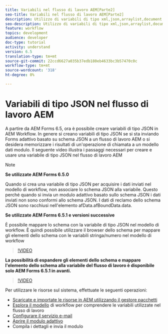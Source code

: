 ```yaml
---
title: Variabili nel flusso di lavoro AEM[Parte2]
seo-title: Variabili nel flusso di lavoro AEM[Parte2]
description: Utilizzo di variabili di tipo xml,json,arraylist,document nel flusso di lavoro AEM
seo-description: Utilizzo di variabili di tipo xml,json,arraylist,document nel flusso di lavoro AEM
feature: workflow
topics: development
audience: developer
doc-type: tutorial
activity: understand
version: 6.5
translation-type: tm+mt
source-git-commit: 22ccd6627a035b37edb180eb4633bc3b57470c0c
workflow-type: tm+mt
source-wordcount: '318'
ht-degree: 0%

---
```


# Variabili di tipo JSON nel flusso di lavoro AEM

A partire da  AEM Forms 6.5, ora è possibile creare variabili di tipo JSON in AEM Workflow. In genere si creano variabili di tipo JSON se si sta inviando Forms adattivo basato su schema JSON a un flusso di lavoro AEM o si desidera memorizzare i risultati di un&#39;operazione di chiamata a un modello dati modulo. Il seguente video illustra i passaggi necessari per creare e usare una variabile di tipo JSON nel flusso di lavoro AEM
>[!NOTE]

**Se utilizzate  AEM Forms 6.5.0**

Quando si crea una variabile di tipo JSON per acquisire i dati inviati nel modello di workflow, non associare lo schema JSON alla variabile. Questo perché quando si invia un modulo adattivo basato sullo schema JSON i dati inviati non sono conformi allo schema JSON. I dati di reclamo dello schema JSON sono racchiusi nell&#39;elemento afData.afBoundData.data.

**Se utilizzate  AEM Forms 6.5.1 e versioni successive**

È possibile mappare lo schema con la variabile di tipo JSON nel modello di workflow. È quindi possibile utilizzare il browser dello schema per mappare gli elementi dello schema con le variabili stringa/numero nel modello di workflow

>[!VIDEO](https://video.tv.adobe.com/v/26444?quality=12&learn=on)

**La possibilità di espandere gli elementi dello schema e mappare l&#39;elemento dello schema alla variabile del flusso di lavoro è disponibile solo  AEM Forms 6.5.1 in avanti.**

>[!VIDEO](https://video.tv.adobe.com/v/28097?quality=12&learn=on)

Per utilizzare le risorse sul sistema, effettuate le seguenti operazioni:

* [Scaricate e importate le risorse in AEM utilizzando il gestore pacchetti](assets/jsonandstringvariable.zip)
* [Esplora il modello](http://localhost:4502/editor.html/conf/global/settings/workflow/models/jsonvariable.html) di workflow per comprendere le variabili utilizzate nel flusso di lavoro
* [Configurare il servizio e-mail](https://helpx.adobe.com/experience-manager/6-5/sites/administering/using/notification.html#ConfiguringtheMailService)
* [Aprire il modulo adattivo](http://localhost:4502/content/dam/formsanddocuments/afbasedonjson/jcr:content?wcmmode=disabled)
* Compila i dettagli e invia il modulo
